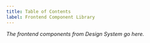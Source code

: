 ```yaml
---
title: Table of Contents
label: Frontend Component Library
---
```

*The frontend components from Design System go here.*
